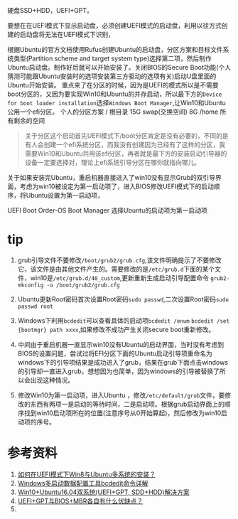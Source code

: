 硬盘SSD+HDD，UEFI+GPT。

要想在在UEFI模式下显示启动盘，必须创建UEFI模式的启动盘，利用以往方式创建的启动盘将无法在UEFI模式下识别，

根据Ubuntu的官方文档使用Rufus创建Ubuntu的启动盘，分区方案和目标文件系统类型(Partition scheme and target system type)选择第二项，然后制作Ubuntu启动盘。制作好后就可以开始安装了。关闭BIOS的Secure Boot功能(个人猜测可能跟Ubuntu安装时的选项安装第三方驱动的选项有关)启动U盘里面的Ubuntu开始安装。
重点来了在分区的时候，因为是UEFI的模式所以是不需要boot分区的，又因为要实现Win10和Ubuntu的并存启动，所以最下方的`Device for boot loader installation`选择`Windows Boot Manager`,让Win10和Ubuntu公用一个efi分区。
个人的分区方案
/ 根目录 15G
swap(交换空间) 8G
/home   所有剩余的空间

> 关于分区这个启动首先UEFI模式下/boot分区肯定是没有必要的，不同的是有人会创建一个efi系统分区，而我没有创建因为已经有了这样的分区，我需要Win10和Ubuntu共用该efi分区，再者就是最下方的安装启动引导器的设备一定要选择对，理论上efi系统引导分区在哪你就指向哪儿。

关于如果安装完Ubuntu，重启机器直接进入了win10没有显示Grub的双引导界面，考虑为win10被设定为第一启动项了，进入BIOS修改UEFI模式下的启动顺序，将Ubuntu设置为第一启动项，

UEFI Boot Order-OS Boot Manager 选择Ubuntu的启动项为第一启动项



# tip
1. grub引导文件不要修改`/boot/grub2/grub.cfg`,该文件明确提示了不要修改它，该文件是由其他文件产生的。需要修改的是`/etc/grub.d`下面的某个文件，win10是`/etc/grub.d/40_custom`,更新重新生成启动引导配置命令
`grub2-mkconfig -o /boot/grub2/grub.cfg`

2. Ubuntu更新Root密码首次设置Root密码`sudo passwd`,二次设置Root密码`sudo passwd root`

3. Windows下利用`bcdedit`可以查看具体的启动项`bcdedit /enum`
`bcdedit /set {bootmgr} path xxxx`,如果修改不成功产生关闭secure boot重新修改。

4. 中间由于重启机器一直显示win10没有Ubuntu的启动界面，当时没有考虑到BIOS的设置问题，尝试过将EFI分区下面的Ubuntu启动引导项重命名为windows下的引导项结果是成功进入了grub，结果在grub下面点击windows的引导却一直进入grub，想想因为也简单，因为windows的引导被替换了所以会出现这种情况。

5. 修改Win10为第一启动项，进入Ubuntu ，修改`/etc/default/grub`文件，要修改的东西有两项一是启动的等待时间，二是启动项。根据grub启动界面上的顺序找到win10启动项所在的位置(注意序号从0开始算起)，然后修改为win10启动项的序号。

# 参考资料
1. [如何在UEFI模式下Win8与Ubuntu多系统的安装？](https://www.zhihu.com/question/22502670)
2. [Windows多启动数据配置工具bcdedit命令详解](http://blog.sina.com.cn/s/blog_632bf2e50102uzh4.html)
3. [Win10+Ubuntu16.04双系统(UEFI+GPT, SDD+HDD)解决方案](http://www.jishux.com/plus/view-603131-1.html)
4. [UEFI+GPT与BIOS+MBR各自有什么优缺点？](https://www.zhihu.com/question/28471913)
5. 
